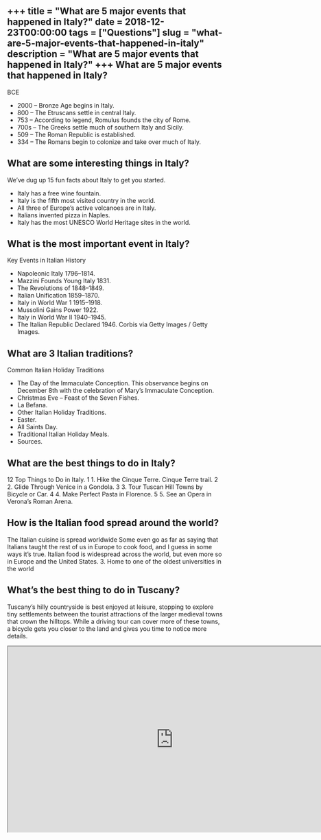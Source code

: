 +++
title = "What are 5 major events that happened in Italy?"
date = 2018-12-23T00:00:00
tags = ["Questions"]
slug = "what-are-5-major-events-that-happened-in-italy"
description = "What are 5 major events that happened in Italy?"
+++
What are 5 major events that happened in Italy?
-----------------------------------------------

BCE

- 2000 – Bronze Age begins in Italy.
- 800 – The Etruscans settle in central Italy.
- 753 – According to legend, Romulus founds the city of Rome.
- 700s – The Greeks settle much of southern Italy and Sicily.
- 509 – The Roman Republic is established.
- 334 – The Romans begin to colonize and take over much of Italy.

What are some interesting things in Italy?
------------------------------------------

We’ve dug up 15 fun facts about Italy to get you started.

- Italy has a free wine fountain.
- Italy is the fifth most visited country in the world.
- All three of Europe’s active volcanoes are in Italy.
- Italians invented pizza in Naples.
- Italy has the most UNESCO World Heritage sites in the world.

What is the most important event in Italy?
------------------------------------------

Key Events in Italian History

- Napoleonic Italy 1796–1814.
- Mazzini Founds Young Italy 1831.
- The Revolutions of 1848–1849.
- Italian Unification 1859–1870.
- Italy in World War 1 1915–1918.
- Mussolini Gains Power 1922.
- Italy in World War II 1940–1945.
- The Italian Republic Declared 1946. Corbis via Getty Images / Getty Images.

What are 3 Italian traditions?
------------------------------

Common Italian Holiday Traditions

- The Day of the Immaculate Conception. This observance begins on December 8th with the celebration of Mary’s Immaculate Conception.
- Christmas Eve – Feast of the Seven Fishes.
- La Befana.
- Other Italian Holiday Traditions.
- Easter.
- All Saints Day.
- Traditional Italian Holiday Meals.
- Sources.

What are the best things to do in Italy?
----------------------------------------

12 Top Things to Do in Italy. 1 1. Hike the Cinque Terre. Cinque Terre trail. 2 2. Glide Through Venice in a Gondola. 3 3. Tour Tuscan Hill Towns by Bicycle or Car. 4 4. Make Perfect Pasta in Florence. 5 5. See an Opera in Verona’s Roman Arena.

How is the Italian food spread around the world?
------------------------------------------------

The Italian cuisine is spread worldwide Some even go as far as saying that Italians taught the rest of us in Europe to cook food, and I guess in some ways it’s true. Italian food is widespread across the world, but even more so in Europe and the United States. 3. Home to one of the oldest universities in the world

What’s the best thing to do in Tuscany?
---------------------------------------

Tuscany’s hilly countryside is best enjoyed at leisure, stopping to explore tiny settlements between the tourist attractions of the larger medieval towns that crown the hilltops. While a driving tour can cover more of these towns, a bicycle gets you closer to the land and gives you time to notice more details.

<iframe allow="accelerometer; autoplay; clipboard-write; encrypted-media; gyroscope; picture-in-picture" allowfullscreen="" class="__youtube_prefs__  epyt-is-override  no-lazyload" data-no-lazy="1" data-origheight="433" data-origwidth="770" data-skipgform_ajax_framebjll="" height="433" id="_ytid_75481" loading="lazy" src="https://www.youtube.com/embed/Y5fQeZAai6Q?enablejsapi=1&autoplay=0&cc_load_policy=0&cc_lang_pref=&iv_load_policy=1&loop=0&modestbranding=0&rel=1&fs=1&playsinline=0&autohide=2&theme=dark&color=red&controls=1&" title="YouTube player" width="770"></iframe>